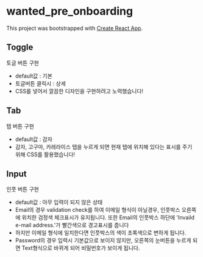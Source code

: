 # wanted_pre_onboarding

This project was bootstrapped with [Create React App](https://github.com/facebook/create-react-app).

## Toggle

토글 버튼 구현

- default값 : 기본
- 토글버튼 클릭시 : 상세
- CSS를 넣어서 깔끔한 디자인을 구현하려고 노력했습니다!

## Tab

탭 버튼 구현

- default값 : 감자
- 감자, 고구마, 카레라이스 탭을 누르게 되면 현재 탭에 위치해 있다는 표시를 주기 위해 CSS를 활용했습니다!

## Input

인풋 버튼 구현

- default값 : 아무 입력이 되지 않은 상태
- Email의 경우 validation check를 하여 이메일 형식이 아닐경우, 인풋박스 오른쪽에 위치한 검정색 체크표시가 유지됩니다.
  또한 Email의 인풋박스 하단에 'Invaild e-mail address.'가 빨간색으로 경고표시를 줍니다
- 하지만 이메일 형식에 일치한다면 인풋박스의 색이 초록색으로 변하게 됩니다.
- Password의 경우 입력시 기본값으로 보이지 않지만, 오른쪽의 눈버튼을 누르게 되면 Text형식으로 바뀌게 되어 비밀번호가
  보이게 됩니다.
